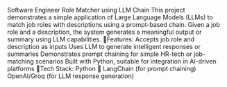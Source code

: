 Software Engineer Role Matcher using LLM Chain
This project demonstrates a simple application of Large Language Models (LLMs) to match job roles with descriptions using a prompt-based chain. Given a job role and a description, the system generates a meaningful output or summary using LLM capabilities.
🚀Features:
Accepts job role and description as inputs
Uses LLM to generate intelligent responses or summaries
Demonstrates prompt chaining for simple HR-tech or job-matching scenarios
Built with Python, suitable for integration in AI-driven platforms
🧰Tech Stack:
Python 🐍
LangChain (for prompt chaining)
OpenAI/Groq (for LLM response generation)
